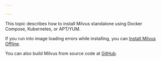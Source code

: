 ```yaml
---

---
```


<p>This topic describes how to install Milvus standalone using Docker Compose, Kubernetes, or APT/YUM.</p>
<p>If you run into image loading errors while installing, you can <a href="/docs/install_offline-docker.md">Install Milvus Offline</a>.</p>
<p>You can also build Milvus from source code at <a href="https://github.com/milvus-io/milvus#to-start-developing-milvus">GitHub</a>.</p>
